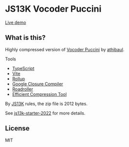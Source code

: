 # JS13K Vocoder Puccini

[Live demo](https://cody.ebberson.com/js13k-vocoder-puccini/index.html)

## What is this?

Highly compressed version of [Vocoder Puccini](https://dittytoy.net/ditty/6f30b0885d) by [athibaul](https://dittytoy.net/user/athibaul).

Tools

- [TypeScript](https://www.typescriptlang.org/)
- [Vite](https://vitejs.dev/)
- [Rollup](https://rollupjs.org/guide/en/)
- [Google Closure Compiler](https://github.com/google/closure-compiler)
- [Roadroller](https://lifthrasiir.github.io/roadroller/)
- [Efficient Compression Tool](https://github.com/fhanau/Efficient-Compression-Tool)

By [JS13K](https://js13kgames.com/) rules, the zip file is 2012 bytes.

See [js13k-starter-2022](https://github.com/codyebberson/js13k-starter-2022) for more details.

## License

MIT
